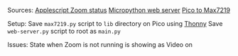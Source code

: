 Sources:
    [Applescript Zoom status](https://gist.github.com/tyhawkins/66d6f6ca8b3cb30c268df76d83020a64)
    [Micropython web server](https://projects.raspberrypi.org/en/projects/get-started-pico-w)
    [Pico to Max7219](https://microcontrollerslab.com/max7219-led-dot-matrix-display-raspberry-pi-pico/)

Setup:
    Save `max7219.py` script to `lib` directory on Pico using [Thonny](https://thonny.org/)
    Save `web-server.py` script to root as `main.py`

Issues:
    State when Zoom is not running is showing as Video on
     
